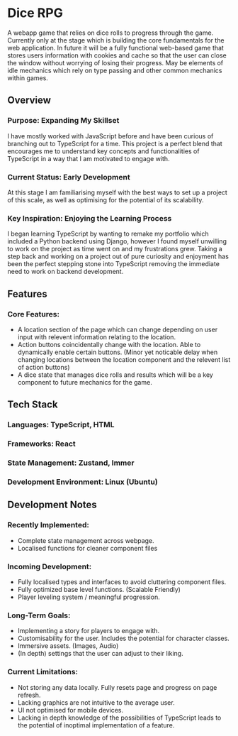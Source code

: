 # Dice RPG
A webapp game that relies on dice rolls to progress through the game. Currently only at the stage which is building the core fundamentals for the web application. In future it will be a fully functional web-based game that stores users information with cookies and cache so that the user can close the window without worrying of losing their progress. May be elements of idle mechanics which rely on type passing and other common mechanics within games.

## Overview
### Purpose: Expanding My Skillset
I have mostly worked with JavaScript before and have been curious of branching out to TypeScript for a time. This project is a perfect blend that encourages me to understand key concepts and functionalities of TypeScript in a way that I am motivated to engage with.
### Current Status: Early Development
At this stage I am familiarising myself with the best ways to set up a project of this scale, as well as optimising for the potential of its scalability.
### Key Inspiration: Enjoying the Learning Process
I began learning TypeScript by wanting to remake my portfolio which included a Python backend using Django, however I found myself unwilling to work on the project as time went on and my frustrations grew. Taking a step back and working on a project out of pure curiosity and enjoyment has been the perfect stepping stone into TypeScript removing the immediate need to work on backend development.

## Features
### Core Features: 
- A location section of the page which can change depending on user input with relevent information relating to the location. 
- Action buttons coincidentally change with the location. Able to dynamically enable certain buttons. (Minor yet noticable delay when changing locations between the location component and the relevent list of action buttons)
- A dice state that manages dice rolls and results which will be a key component to future mechanics for the game.
## Tech Stack
### Languages: TypeScript, HTML
### Frameworks: React
### State Management: Zustand, Immer
### Development Environment: Linux (Ubuntu)

## Development Notes
### Recently Implemented:
- Complete state management across webpage.
- Localised functions for cleaner component files

### Incoming Development:
- Fully localised types and interfaces to avoid cluttering component files.
- Fully optimized base level functions. (Scalable Friendly)
- Player leveling system / meaningful progression.

### Long-Term Goals:
- Implementing a story for players to engage with.
- Customisability for the user. Includes the potential for character classes.
- Immersive assets. (Images, Audio)
- (In depth) settings that the user can adjust to their liking.

### Current Limitations:
- Not storing any data locally. Fully resets page and progress on page refresh.
- Lacking graphics are not intuitive to the average user.
- UI not optimised for mobile devices.
- Lacking in depth knowledge of the possibilities of TypeScript leads to the potential of inoptimal implementation of a feature.

<!-- ## Licence -->